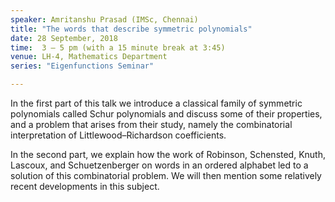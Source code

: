 ```yaml
---
speaker: Amritanshu Prasad (IMSc, Chennai)
title: "The words that describe symmetric polynomials"
date: 28 September, 2018
time:  3 – 5 pm (with a 15 minute break at 3:45)
venue: LH-4, Mathematics Department
series: "Eigenfunctions Seminar"

---
```


In the first part of this talk we introduce a classical family of 
symmetric polynomials called Schur polynomials and discuss some of their 
properties, and a problem that arises from their study, namely the 
combinatorial interpretation of Littlewood–Richardson coefficients.

In the second part, we explain how the work of Robinson, Schensted, Knuth, 
Lascoux, and Schuetzenberger on words in an ordered alphabet led to a 
solution of this combinatorial problem. We will then mention some 
relatively recent developments in this subject.
